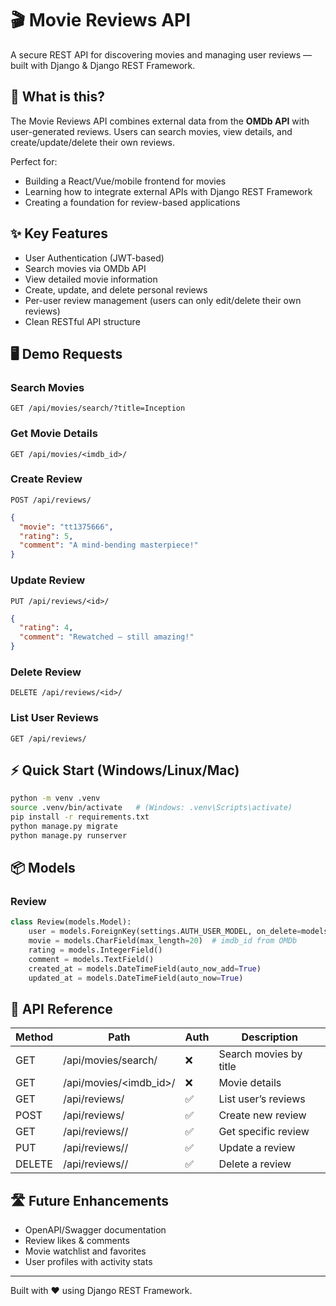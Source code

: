 # 🎬 Movie Reviews API
A secure REST API for discovering movies and managing user reviews — built with Django & Django REST Framework.

## 🌟 What is this?
The Movie Reviews API combines external data from the **OMDb API** with user-generated reviews. Users can search movies, view details, and create/update/delete their own reviews.

Perfect for:
- Building a React/Vue/mobile frontend for movies
- Learning how to integrate external APIs with Django REST Framework
- Creating a foundation for review-based applications

## ✨ Key Features
- User Authentication (JWT-based)
- Search movies via OMDb API
- View detailed movie information
- Create, update, and delete personal reviews
- Per-user review management (users can only edit/delete their own reviews)
- Clean RESTful API structure

## 🖥️ Demo Requests
### Search Movies
`GET /api/movies/search/?title=Inception`

### Get Movie Details
`GET /api/movies/<imdb_id>/`

### Create Review
`POST /api/reviews/`
```json
{
  "movie": "tt1375666",
  "rating": 5,
  "comment": "A mind-bending masterpiece!"
}
```

### Update Review
`PUT /api/reviews/<id>/`
```json
{
  "rating": 4,
  "comment": "Rewatched — still amazing!"
}
```

### Delete Review
`DELETE /api/reviews/<id>/`

### List User Reviews
`GET /api/reviews/`

## ⚡ Quick Start (Windows/Linux/Mac)
```bash
python -m venv .venv
source .venv/bin/activate   # (Windows: .venv\Scripts\activate)
pip install -r requirements.txt
python manage.py migrate
python manage.py runserver
```

## 📦 Models
### Review
```python
class Review(models.Model):
    user = models.ForeignKey(settings.AUTH_USER_MODEL, on_delete=models.CASCADE, related_name="reviews")
    movie = models.CharField(max_length=20)  # imdb_id from OMDb
    rating = models.IntegerField()
    comment = models.TextField()
    created_at = models.DateTimeField(auto_now_add=True)
    updated_at = models.DateTimeField(auto_now=True)
```

## 📝 API Reference
| Method | Path                  | Auth | Description               |
|--------|-----------------------|------|---------------------------|
| GET    | /api/movies/search/   | ❌   | Search movies by title    |
| GET    | /api/movies/<imdb_id>/| ❌   | Movie details             |
| GET    | /api/reviews/         | ✅   | List user’s reviews       |
| POST   | /api/reviews/         | ✅   | Create new review         |
| GET    | /api/reviews/<id>/    | ✅   | Get specific review       |
| PUT    | /api/reviews/<id>/    | ✅   | Update a review           |
| DELETE | /api/reviews/<id>/    | ✅   | Delete a review           |

## 🛣️ Future Enhancements
- OpenAPI/Swagger documentation
- Review likes & comments
- Movie watchlist and favorites
- User profiles with activity stats

---
Built with ❤️ using Django REST Framework.


